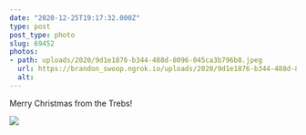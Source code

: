 ```yaml
---
date: "2020-12-25T19:17:32.000Z"
type: post 
post_type: photo
slug: 69452
photos: 
- path: uploads/2020/9d1e1876-b344-488d-8096-045ca3b796b8.jpeg
  url: https://brandon_swoop.ngrok.io/uploads/2020/9d1e1876-b344-488d-8096-045ca3b796b8.jpeg
  alt: 
---
```

Merry Christmas from the Trebs!


![](/uploads/2020/9d1e1876-b344-488d-8096-045ca3b796b8.jpeg)
